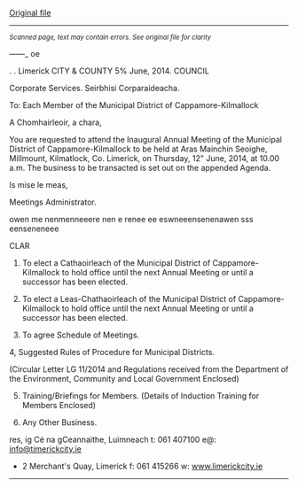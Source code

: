 [Original file](https://www.limerick.ie/sites/default/files/media/documents/2017-08/municipal_district_cappamore_-_kilmallock_-_agenda_12_june_2014.pdf)

---
*<small>Scanned page, text may contain errors. See original file for clarity</small>*  


——_
oe

. .
Limerick
CITY & COUNTY
5% June, 2014. COUNCIL

Corporate Services.
Seirbhisi Corparaideacha.

To: Each Member of the Municipal District of
Cappamore-Kilmallock

A Chomhairleoir, a chara,

You are requested to attend the Inaugural Annual Meeting of the Municipal District of
Cappamore-Kilmallock to be held at Aras Mainchin Seoighe, Millmount, Kilmatlock, Co.
Limerick, on Thursday, 12" June, 2014, at 10.00 a.m. The business to be transacted is set
out on the appended Agenda.

Is mise le meas,

Meetings Administrator.

owen me nenmenneeere nen e renee ee eswneeensenenawen sss eenseneneee

CLAR

1. To elect a Cathaoirleach of the Municipal District of Cappamore-Kilmallock to hold office
until the next Annual Meeting or until a successor has been elected.

2. To elect a Leas-Chathaoirleach of the Municipal District of Cappamore-Kilmallock to hold
office until the next Annual Meeting or until a successor has been elected.

3. To agree Schedule of Meetings.

4, Suggested Rules of Procedure for Municipal Districts.

(Circular Letter LG 11/2014 and Regulations received from the Department of the
Environment, Community and Local Government Enclosed)

5. Training/Briefings for Members.
(Details of Induction Training for Members Enclosed)

6. Any Other Business.

res,
ig Cé na gCeannaithe, Luimneach t: 061 407100 e@: info@timerickcity.ie
* 2 Merchant's Quay, Limerick f: 061 415266 w: www.limerickcity.ie


---
